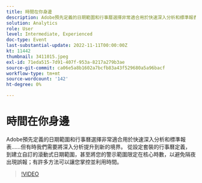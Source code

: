 ```yaml
---
title: 時間在你身邊
description: Adobe預先定義的日期範圍和行事曆選擇非常適合用於快速深入分析和標準報表……但有時我們需要將深入分析提升到新的境界。 從設定套裝的行事曆定義，到建立自訂的滾動式日期範圍，甚至將您的警示範圍限定在核心時數，以避免隔夜出現誤報；有許多方法可以讓您掌控並利用時間。
solution: Analytics
role: User
level: Intermediate, Experienced
doc-type: Event
last-substantial-update: 2022-11-11T00:00:00Z
kt: 11442
thumbnail: 3411015.jpeg
exl-id: 71eda515-7d91-407f-953a-8217a279b3ae
source-git-commit: ca06e5a8b1602a7bcfb83a43f529680a5a96bacf
workflow-type: tm+mt
source-wordcount: '142'
ht-degree: 0%

---
```


# 時間在你身邊

Adobe預先定義的日期範圍和行事曆選擇非常適合用於快速深入分析和標準報表……但有時我們需要將深入分析提升到新的境界。 從設定套裝的行事曆定義，到建立自訂的滾動式日期範圍，甚至將您的警示範圍限定在核心時數，以避免隔夜出現誤報；有許多方法可以讓您掌控並利用時間。

>[!VIDEO](https://video.tv.adobe.com/v/3411015/?quality=12&learn=on)
